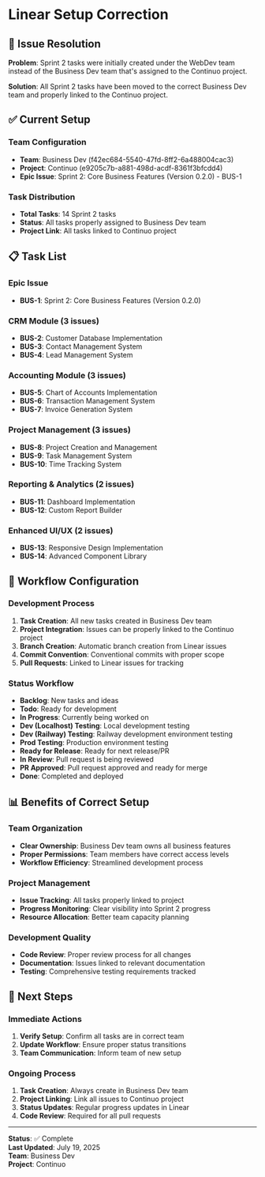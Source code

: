 # Linear Setup Correction

## 🔧 **Issue Resolution**

**Problem**: Sprint 2 tasks were initially created under the WebDev team instead of the Business Dev team that's assigned to the Continuo project.

**Solution**: All Sprint 2 tasks have been moved to the correct Business Dev team and properly linked to the Continuo project.

## ✅ **Current Setup**

### Team Configuration
- **Team**: Business Dev (f42ec684-5540-47fd-8ff2-6a488004cac3)
- **Project**: Continuo (e9205c7b-a881-498d-acdf-8361f3bfcdd4)
- **Epic Issue**: Sprint 2: Core Business Features (Version 0.2.0) - BUS-1

### Task Distribution
- **Total Tasks**: 14 Sprint 2 tasks
- **Status**: All tasks properly assigned to Business Dev team
- **Project Link**: All tasks linked to Continuo project

## 📋 **Task List**

### Epic Issue
- **BUS-1**: Sprint 2: Core Business Features (Version 0.2.0)

### CRM Module (3 issues)
- **BUS-2**: Customer Database Implementation
- **BUS-3**: Contact Management System
- **BUS-4**: Lead Management System

### Accounting Module (3 issues)
- **BUS-5**: Chart of Accounts Implementation
- **BUS-6**: Transaction Management System
- **BUS-7**: Invoice Generation System

### Project Management (3 issues)
- **BUS-8**: Project Creation and Management
- **BUS-9**: Task Management System
- **BUS-10**: Time Tracking System

### Reporting & Analytics (2 issues)
- **BUS-11**: Dashboard Implementation
- **BUS-12**: Custom Report Builder

### Enhanced UI/UX (2 issues)
- **BUS-13**: Responsive Design Implementation
- **BUS-14**: Advanced Component Library

## 🔄 **Workflow Configuration**

### Development Process
1. **Task Creation**: All new tasks created in Business Dev team
2. **Project Integration**: Issues can be properly linked to the Continuo project
3. **Branch Creation**: Automatic branch creation from Linear issues
4. **Commit Convention**: Conventional commits with proper scope
5. **Pull Requests**: Linked to Linear issues for tracking

### Status Workflow
- **Backlog**: New tasks and ideas
- **Todo**: Ready for development
- **In Progress**: Currently being worked on
- **Dev (Localhost) Testing**: Local development testing
- **Dev (Railway) Testing**: Railway development environment testing
- **Prod Testing**: Production environment testing
- **Ready for Release**: Ready for next release/PR
- **In Review**: Pull request is being reviewed
- **PR Approved**: Pull request approved and ready for merge
- **Done**: Completed and deployed

## 📊 **Benefits of Correct Setup**

### Team Organization
- **Clear Ownership**: Business Dev team owns all business features
- **Proper Permissions**: Team members have correct access levels
- **Workflow Efficiency**: Streamlined development process

### Project Management
- **Issue Tracking**: All tasks properly linked to project
- **Progress Monitoring**: Clear visibility into Sprint 2 progress
- **Resource Allocation**: Better team capacity planning

### Development Quality
- **Code Review**: Proper review process for all changes
- **Documentation**: Issues linked to relevant documentation
- **Testing**: Comprehensive testing requirements tracked

## 🎯 **Next Steps**

### Immediate Actions
1. **Verify Setup**: Confirm all tasks are in correct team
2. **Update Workflow**: Ensure proper status transitions
3. **Team Communication**: Inform team of new setup

### Ongoing Process
1. **Task Creation**: Always create in Business Dev team
2. **Project Linking**: Link all issues to Continuo project
3. **Status Updates**: Regular progress updates in Linear
4. **Code Review**: Required for all pull requests

---

**Status**: ✅ Complete  
**Last Updated**: July 19, 2025  
**Team**: Business Dev  
**Project**: Continuo 